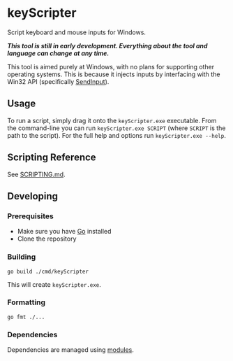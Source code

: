 # keyScripter

Script keyboard and mouse inputs for Windows.

***This tool is still in early development. Everything about the tool and language can change at any time.***

This tool is aimed purely at Windows, with no plans for supporting other operating systems. This is because it injects inputs by interfacing with the Win32 API (specifically [SendInput](https://docs.microsoft.com/en-us/windows/win32/api/winuser/nf-winuser-sendinput)).

## Usage

To run a script, simply drag it onto the `keyScripter.exe` executable. From the command-line you can run `keyScripter.exe SCRIPT` (where `SCRIPT` is the path to the script). For the full help and options run `keyScripter.exe --help`.

## Scripting Reference

See [SCRIPTING.md](SCRIPTING.md).

## Developing

### Prerequisites

- Make sure you have [Go](https://golang.org/dl/) installed
- Clone the repository

### Building

```shell
go build ./cmd/keyScripter
```

This will create `keyScripter.exe`.

### Formatting

```shell
go fmt ./...
```

### Dependencies

Dependencies are managed using [modules](https://github.com/golang/go/wiki/Modules).
